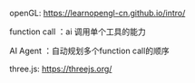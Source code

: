 openGL: https://learnopengl-cn.github.io/intro/

function call ：ai 调用单个工具的能力

AI Agent ：自动规划多个function call的顺序

three.js: https://threejs.org/
